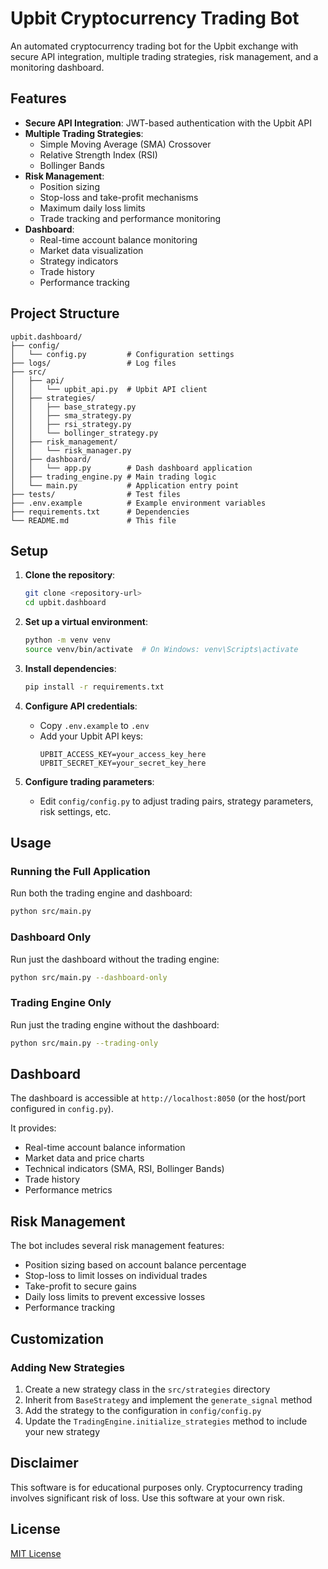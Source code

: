 # Upbit Cryptocurrency Trading Bot

An automated cryptocurrency trading bot for the Upbit exchange with secure API integration, multiple trading strategies, risk management, and a monitoring dashboard.

## Features

- **Secure API Integration**: JWT-based authentication with the Upbit API
- **Multiple Trading Strategies**:
  - Simple Moving Average (SMA) Crossover
  - Relative Strength Index (RSI)
  - Bollinger Bands
- **Risk Management**:
  - Position sizing
  - Stop-loss and take-profit mechanisms
  - Maximum daily loss limits
  - Trade tracking and performance monitoring
- **Dashboard**:
  - Real-time account balance monitoring
  - Market data visualization
  - Strategy indicators
  - Trade history
  - Performance tracking

## Project Structure

```
upbit.dashboard/
├── config/
│   └── config.py         # Configuration settings
├── logs/                 # Log files
├── src/
│   ├── api/
│   │   └── upbit_api.py  # Upbit API client
│   ├── strategies/
│   │   ├── base_strategy.py
│   │   ├── sma_strategy.py
│   │   ├── rsi_strategy.py
│   │   └── bollinger_strategy.py
│   ├── risk_management/
│   │   └── risk_manager.py
│   ├── dashboard/
│   │   └── app.py        # Dash dashboard application
│   ├── trading_engine.py # Main trading logic
│   └── main.py           # Application entry point
├── tests/                # Test files
├── .env.example          # Example environment variables
├── requirements.txt      # Dependencies
└── README.md             # This file
```

## Setup

1. **Clone the repository**:
   ```bash
   git clone <repository-url>
   cd upbit.dashboard
   ```

2. **Set up a virtual environment**:
   ```bash
   python -m venv venv
   source venv/bin/activate  # On Windows: venv\Scripts\activate
   ```

3. **Install dependencies**:
   ```bash
   pip install -r requirements.txt
   ```

4. **Configure API credentials**:
   - Copy `.env.example` to `.env`
   - Add your Upbit API keys:
     ```
     UPBIT_ACCESS_KEY=your_access_key_here
     UPBIT_SECRET_KEY=your_secret_key_here
     ```

5. **Configure trading parameters**:
   - Edit `config/config.py` to adjust trading pairs, strategy parameters, risk settings, etc.

## Usage

### Running the Full Application

Run both the trading engine and dashboard:

```bash
python src/main.py
```

### Dashboard Only

Run just the dashboard without the trading engine:

```bash
python src/main.py --dashboard-only
```

### Trading Engine Only

Run just the trading engine without the dashboard:

```bash
python src/main.py --trading-only
```

## Dashboard

The dashboard is accessible at `http://localhost:8050` (or the host/port configured in `config.py`).

It provides:
- Real-time account balance information
- Market data and price charts
- Technical indicators (SMA, RSI, Bollinger Bands)
- Trade history
- Performance metrics

## Risk Management

The bot includes several risk management features:
- Position sizing based on account balance percentage
- Stop-loss to limit losses on individual trades
- Take-profit to secure gains
- Daily loss limits to prevent excessive losses
- Performance tracking

## Customization

### Adding New Strategies

1. Create a new strategy class in the `src/strategies` directory
2. Inherit from `BaseStrategy` and implement the `generate_signal` method
3. Add the strategy to the configuration in `config/config.py`
4. Update the `TradingEngine.initialize_strategies` method to include your new strategy

## Disclaimer

This software is for educational purposes only. Cryptocurrency trading involves significant risk of loss. Use this software at your own risk.

## License

[MIT License](LICENSE)